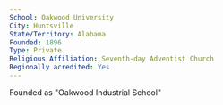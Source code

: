 ```yaml
---
School: Oakwood University
City: Huntsville
State/Territory: Alabama
Founded: 1896
Type: Private
Religious Affiliation: Seventh-day Adventist Church
Regionally acredited: Yes
---
```

Founded as "Oakwood Industrial School"